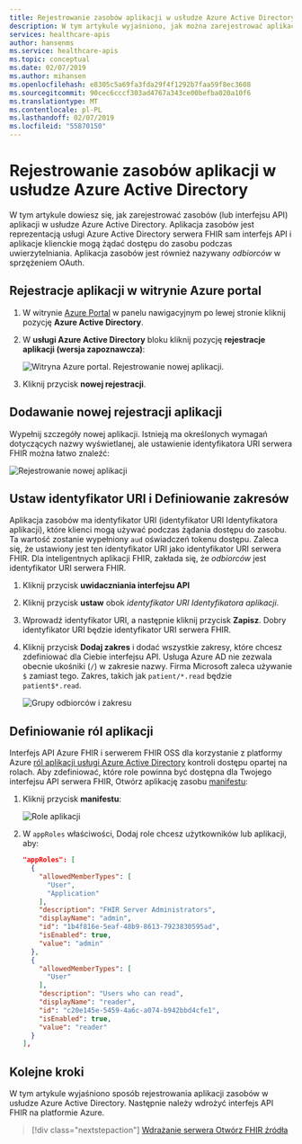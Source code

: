 ```yaml
---
title: Rejestrowanie zasobów aplikacji w usłudze Azure Active Directory — interfejs API platformy Azure, dla FHIR
description: W tym artykule wyjaśniono, jak można zarejestrować aplikacji zasobu w usłudze Azure Active Directory.
services: healthcare-apis
author: hansenms
ms.service: healthcare-apis
ms.topic: conceptual
ms.date: 02/07/2019
ms.author: mihansen
ms.openlocfilehash: e8305c5a69fa3fda29f4f1292b7faa59f8ec3608
ms.sourcegitcommit: 90cec6cccf303ad4767a343ce00befba020a10f6
ms.translationtype: MT
ms.contentlocale: pl-PL
ms.lasthandoff: 02/07/2019
ms.locfileid: "55870150"
---
```

# <a name="register-a-resource-application-in-azure-active-directory"></a>Rejestrowanie zasobów aplikacji w usłudze Azure Active Directory

W tym artykule dowiesz się, jak zarejestrować zasobów (lub interfejsu API) aplikacji w usłudze Azure Active Directory. Aplikacja zasobów jest reprezentacją usługi Azure Active Directory serwera FHIR sam interfejs API i aplikacje klienckie mogą żądać dostępu do zasobu podczas uwierzytelniania. Aplikacja zasobów jest również nazywany *odbiorców* w sprzężeniem OAuth.

## <a name="app-registrations-in-azure-portal"></a>Rejestracje aplikacji w witrynie Azure portal

1. W witrynie [Azure Portal](https://portal.azure.com) w panelu nawigacyjnym po lewej stronie kliknij pozycję **Azure Active Directory**.

2. W **usługi Azure Active Directory** bloku kliknij pozycję **rejestracje aplikacji (wersja zapoznawcza)**:

    ![Witryna Azure portal. Rejestrowanie nowej aplikacji.](media/how-to-aad/portal-aad-new-app-registration.png)

3. Kliknij przycisk **nowej rejestracji**.

## <a name="add-a-new-application-registration"></a>Dodawanie nowej rejestracji aplikacji

Wypełnij szczegóły nowej aplikacji. Istnieją ma określonych wymagań dotyczących nazwy wyświetlanej, ale ustawienie identyfikatora URI serwera FHIR można łatwo znaleźć:

![Rejestrowanie nowej aplikacji](media/how-to-aad/portal-aad-register-new-app-registration-NAME.png)

## <a name="set-identifier-uri-and-define-scopes"></a>Ustaw identyfikator URI i Definiowanie zakresów

Aplikacja zasobów ma identyfikator URI (identyfikator URI Identyfikatora aplikacji), które klienci mogą używać podczas żądania dostępu do zasobu. Ta wartość zostanie wypełniony `aud` oświadczeń tokenu dostępu. Zaleca się, że ustawiony jest ten identyfikator URI jako identyfikator URI serwera FHIR. Dla inteligentnych aplikacji FHIR, zakłada się, że *odbiorców* jest identyfikator URI serwera FHIR.

1. Kliknij przycisk **uwidaczniania interfejsu API**

2. Kliknij przycisk **ustaw** obok *identyfikator URI Identyfikatora aplikacji*.

3. Wprowadź identyfikator URI, a następnie kliknij przycisk **Zapisz**. Dobry identyfikator URI będzie identyfikator URI serwera FHIR.

4. Kliknij przycisk **Dodaj zakres** i dodać wszystkie zakresy, które chcesz zdefiniować dla Ciebie interfejsu API. Usługa Azure AD nie zezwala obecnie ukośniki (`/`) w zakresie nazwy. Firma Microsoft zaleca używanie `$` zamiast tego. Zakres, takich jak `patient/*.read` będzie `patient$*.read`.

    ![Grupy odbiorców i zakresu](media/how-to-aad/portal-aad-register-new-app-registration-AUD-SCOPE.png)

## <a name="define-application-roles"></a>Definiowanie ról aplikacji

Interfejs API Azure FHIR i serwerem FHIR OSS dla korzystanie z platformy Azure [ról aplikacji usługi Azure Active Directory](https://docs.microsoft.com/azure/architecture/multitenant-identity/app-roles) kontroli dostępu opartej na rolach. Aby zdefiniować, które role powinna być dostępna dla Twojego interfejsu API serwera FHIR, Otwórz aplikację zasobu [manifestu](https://docs.microsoft.com/azure/active-directory/active-directory-application-manifest/):

1. Kliknij przycisk **manifestu**:

    ![Role aplikacji](media/how-to-aad/portal-aad-register-new-app-registration-APP-ROLES.png)

2. W `appRoles` właściwości, Dodaj role chcesz użytkowników lub aplikacji, aby:

    ```json
    "appRoles": [
      {
        "allowedMemberTypes": [
          "User",
          "Application"
        ],
        "description": "FHIR Server Administrators",
        "displayName": "admin",
        "id": "1b4f816e-5eaf-48b9-8613-7923830595ad",
        "isEnabled": true,
        "value": "admin"
      },
      {
        "allowedMemberTypes": [
          "User"
        ],
        "description": "Users who can read",
        "displayName": "reader",
        "id": "c20e145e-5459-4a6c-a074-b942bbd4cfe1",
        "isEnabled": true,
        "value": "reader"
      }
    ],
    ```

## <a name="next-steps"></a>Kolejne kroki

W tym artykule wyjaśniono sposób rejestrowania aplikacji zasobów w usłudze Azure Active Directory. Następnie należy wdrożyć interfejs API FHIR na platformie Azure.
 
>[!div class="nextstepaction"]
>[Wdrażanie serwera Otwórz FHIR źródła](fhir-oss-powershell-quickstart.md)